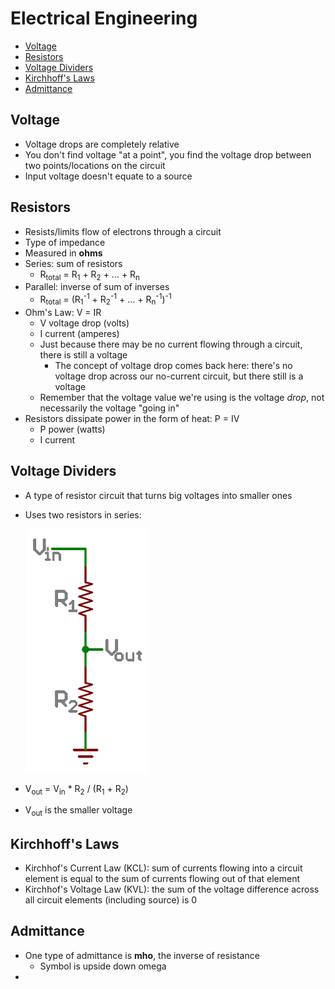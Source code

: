 # Electrical Engineering
+ [Voltage](#ee-voltage)
+ [Resistors](#ee-resistors)
+ [Voltage Dividers](#ee-voltdiv)
+ [Kirchhoff's Laws](#ee-kirchhofflaws)
+ [Admittance](#ee-admittance)
## Voltage <a id="ee-voltage"></a>
+ Voltage drops are completely relative
+ You don't find voltage "at a point", you find the voltage drop between two points/locations on the circuit
+ Input voltage doesn't equate to a source
## Resistors <a id="ee-resistors"></a>
+ Resists/limits flow of electrons through a circuit
+ Type of impedance
+ Measured in **ohms**
+ Series: sum of resistors
	+ R<sub>total</sub> = R<sub>1</sub> + R<sub>2</sub> + ... + R<sub>n</sub>
+ Parallel: inverse of sum of inverses
	+ R<sub>total</sub> = (R<sub>1</sub><sup>-1</sup> + R<sub>2</sub><sup>-1</sup> + ... + R<sub>n</sub><sup>-1</sup>)<sup>-1</sup>
+ Ohm's Law: V = IR
	+ V voltage drop (volts)
	+ I current (amperes)
	+ Just because there may be no current flowing through a circuit, there is still a voltage
		+ The concept of voltage drop comes back here: there's no voltage drop across our no-current circuit, but there still is a voltage
	+ Remember that the voltage value we're using is the voltage *drop*, not necessarily the voltage "going in"
+ Resistors dissipate power in the form of heat: P = IV
	+ P power (watts)
	+ I current
## Voltage Dividers <a id="ee-voltdiv"></a>
+ A type of resistor circuit that turns big voltages into smaller ones
+ Uses two resistors in series:

	![Diagram of a voltage divider](ee_volt_div.png)
+ V<sub>out</sub> = V<sub>in</sub> * R<sub>2</sub> / (R<sub>1</sub> + R<sub>2</sub>)
+ V<sub>out</sub> is the smaller voltage
## Kirchhoff's Laws <a id="ee-kirchhofflaws"></a>
+ Kirchhof's Current Law (KCL): sum of currents flowing into a circuit element is equal to the sum of currents flowing out of that element
+ Kirchhof's Voltage Law (KVL): the sum of the voltage difference across all circuit elements (including source) is 0
## Admittance <a id="ee-admittance"></a>
+ One type of admittance is **mho**, the inverse of resistance
	+ Symbol is upside down omega
+ 